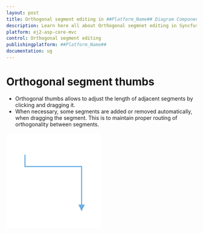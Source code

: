 ```yaml
---
layout: post
title: Orthogonal segment editing in ##Platform_Name## Diagram Component
description: Learn here all about Orthogonal segmnet editing in Syncfusion ##Platform_Name## Diagram component of Syncfusion Essential JS 2 and more.
platform: ej2-asp-core-mvc
control: Orthogonal segment editing
publishingplatform: ##Platform_Name##
documentation: ug
---
```


# Orthogonal segment thumbs

* Orthogonal thumbs allows to adjust the length of adjacent segments by clicking and dragging it.
* When necessary, some segments are added or removed automatically, when dragging the segment. This is to maintain proper routing of orthogonality between segments.

![orthogonal Segment Edit](../images/orthogonal-segment-edit.gif)
